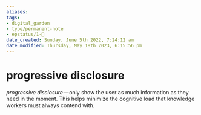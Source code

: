 ```yaml
---
aliases: 
tags: 
- digital_garden
- type/permanent-note
- epstatus/1-🌱
date_created: Sunday, June 5th 2022, 7:24:12 am
date_modified: Thursday, May 18th 2023, 6:15:56 pm
---
```

# progressive disclosure

_progressive disclosure_ — only show the user as much information as they need in the moment. This helps minimize the cognitive load that knowledge workers must always contend with.